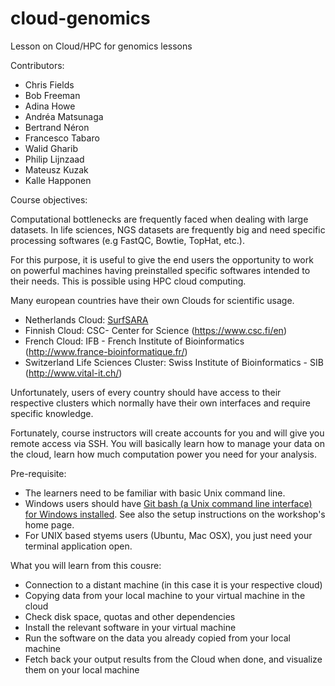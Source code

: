 # cloud-genomics
Lesson on Cloud/HPC for genomics lessons

Contributors:
* Chris Fields
* Bob Freeman
* Adina Howe
* Andréa Matsunaga
* Bertrand Néron
* Francesco Tabaro
* Walid Gharib
* Philip Lijnzaad
* Mateusz Kuzak
* Kalle Happonen

Course objectives:

Computational bottlenecks are frequently faced when dealing with large datasets. In life sciences, NGS datasets are frequently big and need specific processing softwares (e.g FastQC, Bowtie, TopHat, etc.).

For this purpose, it is useful to give the end users the opportunity to work on powerful machines having preinstalled specific softwares intended to their needs. This is possible using HPC cloud computing.

Many european countries have their own Clouds for scientific usage.

* Netherlands Cloud: [SurfSARA](https://surfsara.nl/systems/hpc-cloud)
* Finnish Cloud: CSC- Center for Science (https://www.csc.fi/en)
* French Cloud: IFB - French Institute of Bioinformatics (http://www.france-bioinformatique.fr/)
* Switzerland Life Sciences Cluster: Swiss Institute of Bioinformatics - SIB (http://www.vital-it.ch/)

Unfortunately, users of every country should have access to their respective clusters which normally have their own interfaces and require specific knowledge.

Fortunately, course instructors will create accounts for you and will give you remote access via SSH.
You will basically learn how to manage your data on the cloud, learn how much computation power you need for your analysis.

Pre-requisite:

* The learners need to be familiar with basic Unix command line.
* Windows users should have [Git bash (a Unix command line interface) for Windows installed](https://msysgit.github.io/). See also the setup instructions on the workshop's home page.
* For UNIX based styems users (Ubuntu, Mac OSX), you just need your terminal application open.

What you will learn from this cousre:

* Connection to a distant machine (in this case it is your respective cloud)
* Copying data from your local machine to your virtual machine in the cloud
* Check disk space, quotas and other dependencies
* Install the relevant software in your virtual machine
* Run the software on the data you already copied from your local machine
* Fetch back your output results from the Cloud when done, and visualize them on your local machine




